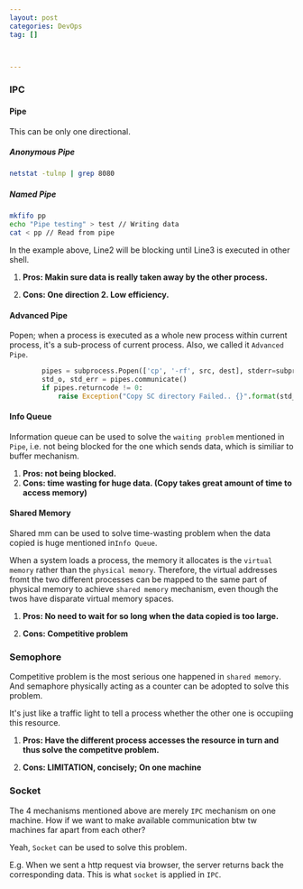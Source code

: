 ```yaml
---
layout: post
categories: DevOps
tag: [] 



---
```


### IPC

#### Pipe

This can be only one directional.

##### Anonymous Pipe

```bash
netstat -tulnp | grep 8080
```

##### Named Pipe

```bash
mkfifo pp
echo "Pipe testing" > test // Writing data
cat < pp // Read from pipe
```

In the example above, Line2 will be blocking until Line3 is executed in other shell.

1. **Pros: Makin sure data is really taken away by the other process.**

2. **Cons: One direction 2. Low efficiency.**

   

#### Advanced Pipe

Popen; when a process is executed as a whole new process within current process, it's a sub-process of current process. Also, we called it `Advanced Pipe`.

```python
        pipes = subprocess.Popen(['cp', '-rf', src, dest], stderr=subprocess.PIPE, stdout=subprocess.PIPE)
        std_o, std_err = pipes.communicate()
        if pipes.returncode != 0:
            raise Exception("Copy SC directory Failed.. {}".format(std_err.decode('utf-8')))
```



#### Info Queue

Information queue can be used to solve the `waiting problem` mentioned in `Pipe`, i.e. not being blocked for the one which sends data, which is  similiar to buffer mechanism.

1. **Pros: not being blocked.**
2. **Cons: time wasting for huge data. (Copy takes great amount of time to access memory)**



#### Shared Memory

Shared mm can be used to solve time-wasting problem when the data copied is huge mentioned in`Info Queue`.

When a system loads a process, the memory it allocates is the `virtual memory` rather than the `physical memory`. Therefore, the virtual addresses fromt the two different processes can be mapped to the same part of physical memory to achieve `shared memory`  mechanism, even though the twos have disparate virtual memory spaces.

1. **Pros: No need to wait for so long when the data copied is too large.**

2. **Cons: Competitive problem**

   

### Semophore

Competitive problem is the most serious one happened in `shared memory`. And semaphore physically acting as a counter can be adopted to solve this problem.

It's just like a traffic light to tell a process whether the other one is occupiing this resource.

1. **Pros: Have the different process accesses the resource in turn and thus solve the competitve problem.**

2. **Cons: LIMITATION, concisely; On one machine**

   

### Socket

The 4 mechanisms mentioned above are merely `IPC` mechanism on one machine. How if we want to make available communication btw tw machines far apart from each other?

Yeah, `Socket` can be used to solve this problem. 

E.g. When we sent a http request via browser, the server returns back the corresponding data. This is what `socket` is applied in `IPC`.




